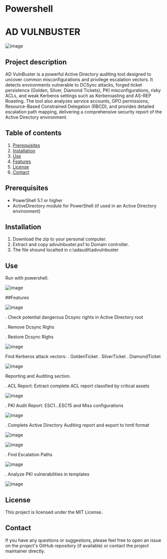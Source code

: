 
# Powershell
# AD VULNBUSTER

![image](https://github.com/user-attachments/assets/5e9ff070-2842-4b5f-8fa5-d28ece949e02)


## Project description

AD VulnBuster is a powerful Active Directory auditing tool designed to uncover common misconfigurations and privilege escalation vectors. It detects environments vulnerable to DCSync attacks, forged ticket persistence (Golden, Silver, Diamond Tickets), PKI misconfigurations, risky ACLs, and weak Kerberos settings such as Kerberoasting and AS-REP Roasting. The tool also analyzes service accounts, GPO permissions, Resource-Based Constrained Delegation (RBCD), and provides detailed escalation path mapping, delivering a comprehensive security report of the Active Directory environment.


## Table of contents

1. [Prerequisites](#prerequsites)
2. [Installation](#installation)
3. [Use](#use)
4. [Features](#Features)
5. [License](#license)
6. [Contact](#contact)

## Prerequisites

- PowerShell 5.1 or higher
- ActiveDirectory module for PowerShell (if used in an Active Directory environment)

## Installation

1. Download the zip to your personal computer.
2. Extract and copy advulnbuster.ps1 to Domain controller.
3. The file shound localted in c:\adaudit\advulnbuster 


## Use

Run with powershell. 

![image](https://github.com/user-attachments/assets/4b8cabf8-5d52-469a-aa29-c37bf80b0015)

##Features

![image](https://github.com/user-attachments/assets/911054ac-feb4-4a77-b6d3-64eea58631f6)

. Check potential dangerous Dcsync rights in Active Directory root

. Remove Dcsync Righs

. Restore Dcsync Righs

![image](https://github.com/user-attachments/assets/3ab7dc67-5bb4-43b7-888a-71b074331afe)

Find Kerberos attack vectors:
. GoldenTicket
. SilverTicket
. DiamondTicket

![image](https://github.com/user-attachments/assets/b8a64f81-f1c6-4584-9d53-5a2e11c0fcc9)

Reporting and Auditing section.

. ACL Report: Extract complete ACL report classfied by critical assets

![image](https://github.com/user-attachments/assets/ce16ac04-8cf6-4f0d-a325-833f12b67414)


. PKI Audit Report: ESC1...ESC15 and Miss configurations 

![image](https://github.com/user-attachments/assets/b8de3c1b-0b00-46ba-a707-f2c38b6098b7)

. Complete Active Directory Auditing report and export to hmtl format

![image](https://github.com/user-attachments/assets/fc3a024e-2ac8-459e-863e-0f6b9db1638a)

![image](https://github.com/user-attachments/assets/e688e9a0-49e7-45ce-924e-ffb03385b917)


. Find Escalation Paths

![image](https://github.com/user-attachments/assets/b0b39564-3d96-481b-b991-86d0b5875c63)


. Analyze PKI vulnerabilities in templates 

![image](https://github.com/user-attachments/assets/6c67a974-997e-4a26-95d1-568fceae7b18)




## License

This project is licensed under the MIT License.

## Contact

If you have any questions or suggestions, please feel free to open an issue on the project's GitHub repository (if available) or contact the project maintainer directly.
